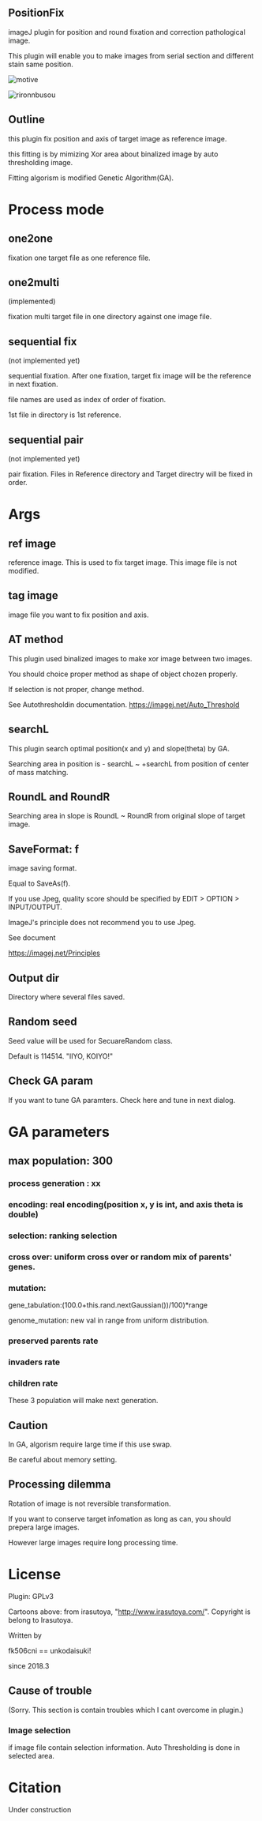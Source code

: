 ## PositionFix

imageJ plugin for position and round fixation and correction pathological image.

This plugin will enable you to make images from serial section and different stain same position.

![motive](https://github.com/fk506cni/position_fix/blob/master/pf_motiv.png)


![rironnbusou](https://github.com/fk506cni/position_fix/blob/master/arg_ap.png)

## Outline

this plugin fix position and axis of target image as reference image.

this fitting is by mimizing Xor area about binalized image by auto thresholding image.

Fitting algorism is modified Genetic Algorithm(GA).

Process mode
============

## one2one

fixation one target file as one reference file.

## one2multi

(implemented)

fixation multi target file in one directory against one image file.

## sequential fix

(not implemented yet)

sequential fixation. After one fixation, target fix image will be the reference in next fixation.

file names are used as index of order of fixation.

1st file in directory is 1st reference.

## sequential pair

(not implemented yet)

pair fixation. Files in Reference directory and Target directry will be fixed in order.


Args
============

## ref image

reference image. This is used to fix target image. This image file is not modified.

## tag image

image file you want to fix position and axis.

## AT method

This plugin used binalized images to make xor image between two images.

You should choice proper method as shape of object chozen properly.

If selection is not proper, change method.

See Autothresholdin documentation. https://imagej.net/Auto_Threshold

## searchL

This plugin search optimal position(x and y) and slope(theta) by GA.

Searching area in position is - searchL ~ +searchL from position of center of mass matching.

## RoundL and RoundR

Searching area in slope is RoundL ~ RoundR from original slope of target image.

## SaveFormat: f

image saving format.

Equal to SaveAs(f).

If you use Jpeg, quality score should be specified by EDIT > OPTION > INPUT/OUTPUT.

ImageJ's principle does not recommend you to use Jpeg.

See document

https://imagej.net/Principles

## Output dir

Directory where several files saved.

## Random seed

Seed value will be used for SecuareRandom class.

Default is 114514. "IIYO, KOIYO!"

## Check GA param

If you want to tune GA paramters. Check here and tune in next dialog.

# GA parameters

## max population: 300



### process generation : xx

### encoding: real encoding(position x, y is int, and axis theta is double)

### selection: ranking selection

### cross over: uniform cross over or random mix of parents' genes.

### mutation:

gene_tabulation:(100.0+this.rand.nextGaussian())/100)*range

genome_mutation: new val in range from uniform distribution.

### preserved parents rate

### invaders rate

### children rate

These 3 population will make next generation.


## Caution

In GA, algorism require large time if this use swap.

Be careful about memory setting.

## Processing dilemma

Rotation of image is not reversible transformation.

If you want to conserve target infomation as long as can, you should prepera large images.

However large images require long processing time.


License
============

Plugin: GPLv3

Cartoons above: from irasutoya, "http://www.irasutoya.com/". Copyright is belong to Irasutoya.




Written by

fk506cni == unkodaisuki!

since 2018.3



## Cause of trouble

(Sorry. This section is contain troubles which I cant overcome in plugin.)

### Image selection

if image file contain selection information. Auto Thresholding is done in selected area.




Citation
============

Under construction